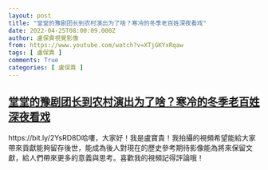 ```yaml
---
layout: post
title: "堂堂的豫剧团长到农村演出为了啥？寒冷的冬季老百姓深夜看戏"
date: 2022-04-25T08:00:09.000Z
author: 盧保貴視覺影像
from: https://www.youtube.com/watch?v=XTjGKYxRqaw
tags: [ 盧保貴 ]
comments: True
categories: [ 盧保貴 ]
---
```

<!--1650873609000-->
[堂堂的豫剧团长到农村演出为了啥？寒冷的冬季老百姓深夜看戏](https://www.youtube.com/watch?v=XTjGKYxRqaw)
------

<div>
https://bit.ly/2YsRD8D哈嘍，大家好！我是盧寶貴！我拍攝的視頻希望能給大家帶來貢獻能夠留存後世，能成為後人對現在的歷史參考期待影像能為將來保留文獻，給人們帶來更多的意義與思考。喜歡我的視頻記得評論哦！
</div>

